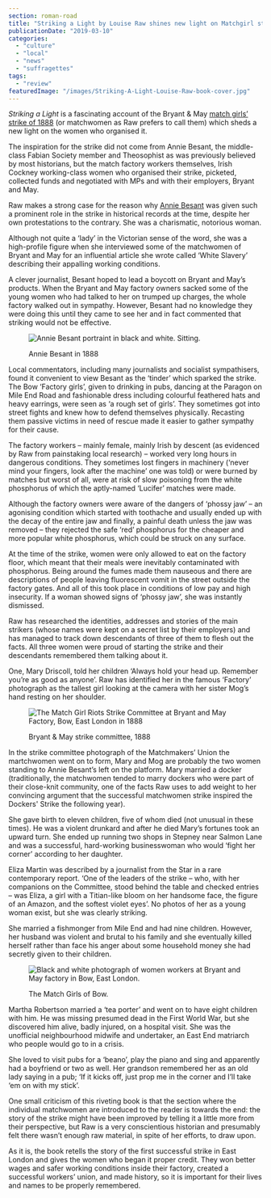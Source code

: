 ```yaml
---
section: roman-road
title: "Striking a Light by Louise Raw shines new light on Matchgirl strikes"
publicationDate: "2019-03-10"
categories: 
  - "culture"
  - "local"
  - "news"
  - "suffragettes"
tags: 
  - "review"
featuredImage: "/images/Striking-A-Light-Louise-Raw-book-cover.jpg"
---
```


_Striking a Light_ is a fascinating account of the Bryant & May [match girls’ strike of 1888](https://romanroadlondon.com/sarah-chapman-matchstick-girl-campaign-memorial/) (or matchwomen as Raw prefers to call them) which sheds a new light on the women who organised it.

The inspiration for the strike did not come from Annie Besant, the middle-class Fabian Society member and Theosophist as was previously believed by most historians, but the match factory workers themselves, Irish Cockney working-class women who organised their strike, picketed, collected funds and negotiated with MPs and with their employers, Bryant and May.

Raw makes a strong case for the reason why [Annie Besant](https://romanroadlondon.com/annie-besant-match-girl-riots-bow/) was given such a prominent role in the strike in historical records at the time, despite her own protestations to the contrary. She was a charismatic, notorious woman.

Although not quite a ‘lady’ in the Victorian sense of the word, she was a high-profile figure when she interviewed some of the matchwomen of Bryant and May for an influential article she wrote called ‘White Slavery’ describing their appalling working conditions.

A clever journalist, Besant hoped to lead a boycott on Bryant and May’s products. When the Bryant and May factory owners sacked some of the young women who had talked to her on trumped up charges, the whole factory walked out in sympathy. However, Besant had no knowledge they were doing this until they came to see her and in fact commented that striking would not be effective.

<figure>

![Annie Besant portraint in black and white. Sitting.](/images/Annie-besant-roman-road-web-1-1024x681.jpg)

<figcaption>

Annie Besant in 1888

</figcaption>

</figure>

Local commentators, including many journalists and socialist sympathisers, found it convenient to view Besant as the ‘tinder’ which sparked the strike. The Bow ‘Factory girls’, given to drinking in pubs, dancing at the Paragon on Mile End Road and fashionable dress including colourful feathered hats and heavy earrings, were seen as ‘a rough set of girls’. They sometimes got into street fights and knew how to defend themselves physically. Recasting them passive victims in need of rescue made it easier to gather sympathy for their cause.

The factory workers – mainly female, mainly Irish by descent (as evidenced by Raw from painstaking local research) – worked very long hours in dangerous conditions. They sometimes lost fingers in machinery (‘never mind your fingers, look after the machine’ one was told) or were burned by matches but worst of all, were at risk of slow poisoning from the white phosphorus of which the aptly-named ‘Lucifer’ matches were made.

Although the factory owners were aware of the dangers of ‘phossy jaw’ – an agonising condition which started with toothache and usually ended up with the decay of the entire jaw and finally, a painful death unless the jaw was removed – they rejected the safe ‘red’ phosphorus for the cheaper and more popular white phosphorus, which could be struck on any surface.

At the time of the strike, women were only allowed to eat on the factory floor, which meant that their meals were inevitably contaminated with phosphorus. Being around the fumes made them nauseous and there are descriptions of people leaving fluorescent vomit in the street outside the factory gates. And all of this took place in conditions of low pay and high insecurity. If a woman showed signs of ‘phossy jaw’, she was instantly dismissed.

Raw has researched the identities, addresses and stories of the main strikers (whose names were kept on a secret list by their employers) and has managed to track down descendants of three of them to flesh out the facts. All three women were proud of starting the strike and their descendants remembered them talking about it.

One, Mary Driscoll, told her children ‘Always hold your head up. Remember you’re as good as anyone’. Raw has identified her in the famous ‘Factory’ photograph as the tallest girl looking at the camera with her sister Mog’s hand resting on her shoulder.

<figure>

![The Match Girl Riots Strike Committee at Bryant and May Factory, Bow, East London in 1888](/images/Strike-Commitee-Annie-Besant-web-1024x735.jpg)

<figcaption>

Bryant & May strike committee, 1888

</figcaption>

</figure>

In the strike committee photograph of the Matchmakers’ Union the martchwomen went on to form, Mary and Mog are probably the two women standing to Annie Besant’s left on the platform. Mary married a docker (traditionally, the matchwomen tended to marry dockers who were part of their close-knit community, one of the facts Raw uses to add weight to her convincing argument that the successful matchwomen strike inspired the Dockers' Strike the following year).

She gave birth to eleven children, five of whom died (not unusual in these times). He was a violent drunkard and after he died Mary’s fortunes took an upward turn. She ended up running two shops in Stepney near Salmon Lane and was a successful, hard-working businesswoman who would ‘fight her corner’ according to her daughter.

Eliza Martin was described by a journalist from the Star in a rare contemporary report. ‘One of the leaders of the strike – who, with her companions on the Committee, stood behind the table and checked entries – was Eliza, a girl with a Titian-like bloom on her handsome face, the figure of an Amazon, and the softest violet eyes’. No photos of her as a young woman exist, but she was clearly striking.

She married a fishmonger from Mile End and had nine children. However, her husband was violent and brutal to his family and she eventually killed herself rather than face his anger about some household money she had secretly given to their children.

<figure>

![Black and white photograph of women workers at Bryant and May factory in Bow, East London.](/images/london-match-girls-roman-road-web-235x300.jpg)

<figcaption>

The Match Girls of Bow.

</figcaption>

</figure>

Martha Robertson married a ‘tea porter’ and went on to have eight children with him. He was missing presumed dead in the First World War, but she discovered him alive, badly injured, on a hospital visit. She was the unofficial neighbourhood midwife and undertaker, an East End matriarch who people would go to in a crisis.

She loved to visit pubs for a ‘beano’, play the piano and sing and apparently had a boyfriend or two as well. Her grandson remembered her as an old lady saying in a pub; ‘If it kicks off, just prop me in the corner and I’ll take ‘em on with my stick’.

One small criticism of this riveting book is that the section where the individual matchwomen are introduced to the reader is towards the end: the story of the strike might have been improved by telling it a little more from their perspective, but Raw is a very conscientious historian and presumably felt there wasn’t enough raw material, in spite of her efforts, to draw upon.

As it is, the book retells the story of the first successful strike in East London and gives the women who began it proper credit. They won better wages and safer working conditions inside their factory, created a successful workers’ union, and made history, so it is important for their lives and names to be properly remembered.

